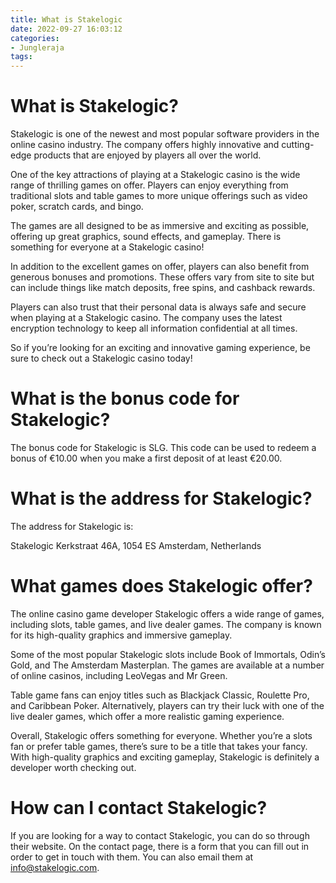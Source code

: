 ```yaml
---
title: What is Stakelogic
date: 2022-09-27 16:03:12
categories:
- Jungleraja
tags:
---
```



#  What is Stakelogic?

Stakelogic is one of the newest and most popular software providers in the online casino industry. The company offers highly innovative and cutting-edge products that are enjoyed by players all over the world.

One of the key attractions of playing at a Stakelogic casino is the wide range of thrilling games on offer. Players can enjoy everything from traditional slots and table games to more unique offerings such as video poker, scratch cards, and bingo.

The games are all designed to be as immersive and exciting as possible, offering up great graphics, sound effects, and gameplay. There is something for everyone at a Stakelogic casino!

In addition to the excellent games on offer, players can also benefit from generous bonuses and promotions. These offers vary from site to site but can include things like match deposits, free spins, and cashback rewards.

Players can also trust that their personal data is always safe and secure when playing at a Stakelogic casino. The company uses the latest encryption technology to keep all information confidential at all times.

So if you’re looking for an exciting and innovative gaming experience, be sure to check out a Stakelogic casino today!

#  What is the bonus code for Stakelogic?

The bonus code for Stakelogic is SLG. This code can be used to redeem a bonus of €10.00 when you make a first deposit of at least €20.00.

#  What is the address for Stakelogic?

The address for Stakelogic is:

Stakelogic Kerkstraat 46A, 1054 ES Amsterdam, Netherlands

#  What games does Stakelogic offer?

The online casino game developer Stakelogic offers a wide range of games, including slots, table games, and live dealer games. The company is known for its high-quality graphics and immersive gameplay.

Some of the most popular Stakelogic slots include Book of Immortals, Odin’s Gold, and The Amsterdam Masterplan. The games are available at a number of online casinos, including LeoVegas and Mr Green.

Table game fans can enjoy titles such as Blackjack Classic, Roulette Pro, and Caribbean Poker. Alternatively, players can try their luck with one of the live dealer games, which offer a more realistic gaming experience.

Overall, Stakelogic offers something for everyone. Whether you’re a slots fan or prefer table games, there’s sure to be a title that takes your fancy. With high-quality graphics and exciting gameplay, Stakelogic is definitely a developer worth checking out.

#  How can I contact Stakelogic?

If you are looking for a way to contact Stakelogic, you can do so through their website. On the contact page, there is a form that you can fill out in order to get in touch with them. You can also email them at info@stakelogic.com.